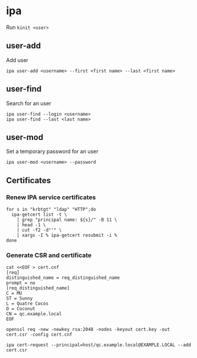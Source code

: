 # ipa
Run `kinit <user>`
## user-add
Add user
```
ipa user-add <username> --first <first name> --last <first name>
```
## user-find
Search for an user
```
ipa user-find --login <username>
ipa user-find --last <last name>
```
## user-mod
Set a temporary password for an user
```
ipa user-mod <username> --password
```

## Certificates
### Renew IPA service certificates
```
for s in "krbtgt" "ldap" "HTTP";do
  ipa-getcert list -t \
    | grep "principal name: ${s}/" -B 11 \
    | head -1 \
    | cut -f2 -d"'" \
    | xargs -I % ipa-getcert resubmit -i %
done
```

### Generate CSR and certificate
```
cat <<EOF > cert.cnf
[req]
distinguished_name = req_distinguished_name
prompt = no
[req_distinguished_name]
C = MU
ST = Sunny
L = Quatre Cocos
O = Coconut
CN = qc.example.local
EOF

openssl req -new -newkey rsa:2048 -nodes -keyout cert.key -out cert.csr -config cert.cnf

ipa cert-request --principal=host/qc.example.local@EXAMPLE.LOCAL --add cert.csr
```